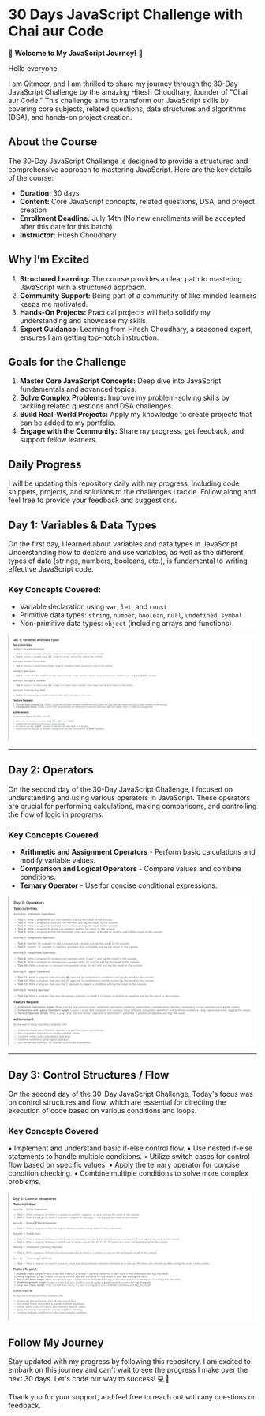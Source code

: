 # 30 Days JavaScript Challenge with Chai aur Code

🚀 **Welcome to My JavaScript Journey!** 🚀

Hello everyone,

I am Qitmeer, and I am thrilled to share my journey through the 30-Day JavaScript Challenge by the amazing Hitesh Choudhary, founder of "Chai aur Code." This challenge aims to transform our JavaScript skills by covering core subjects, related questions, data structures and algorithms (DSA), and hands-on project creation.

## About the Course

The 30-Day JavaScript Challenge is designed to provide a structured and comprehensive approach to mastering JavaScript. Here are the key details of the course:

- **Duration:** 30 days
- **Content:** Core JavaScript concepts, related questions, DSA, and project creation
- **Enrollment Deadline:** July 14th (No new enrollments will be accepted after this date for this batch)
- **Instructor:** Hitesh Choudhary

## Why I’m Excited

1. **Structured Learning:** The course provides a clear path to mastering JavaScript with a structured approach.
2. **Community Support:** Being part of a community of like-minded learners keeps me motivated.
3. **Hands-On Projects:** Practical projects will help solidify my understanding and showcase my skills.
4. **Expert Guidance:** Learning from Hitesh Choudhary, a seasoned expert, ensures I am getting top-notch instruction.

## Goals for the Challenge

1. **Master Core JavaScript Concepts:** Deep dive into JavaScript fundamentals and advanced topics.
2. **Solve Complex Problems:** Improve my problem-solving skills by tackling related questions and DSA challenges.
3. **Build Real-World Projects:** Apply my knowledge to create projects that can be added to my portfolio.
4. **Engage with the Community:** Share my progress, get feedback, and support fellow learners.

## Daily Progress

I will be updating this repository daily with my progress, including code snippets, projects, and solutions to the challenges I tackle. Follow along and feel free to provide your feedback and suggestions.

## Day 1: Variables & Data Types

On the first day, I learned about variables and data types in JavaScript. Understanding how to declare and use variables, as well as the different types of data (strings, numbers, booleans, etc.), is fundamental to writing effective JavaScript code.

### Key Concepts Covered:

- Variable declaration using `var`, `let`, and `const`
- Primitive data types: `string`, `number`, `boolean`, `null`, `undefined`, `symbol`
- Non-primitive data types: `object` (including arrays and functions)

![Day 1: Variables & Data Types](./Images/Day%201.PNG)

------

## Day 2: Operators

On the second day of the 30-Day JavaScript Challenge, I focused on understanding and using various operators in JavaScript. These operators are crucial for performing calculations, making comparisons, and controlling the flow of logic in programs.

### Key Concepts Covered

- **Arithmetic and Assignment Operators** - Perform basic calculations and modify variable values.
- **Comparison and Logical Operators** - Compare values and combine conditions.
- **Ternary Operator** - Use for concise conditional expressions.

![Day 2: Operators](./Images/Day%202.PNG)

------

## Day 3: Control Structures / Flow

On the second day of the 30-Day JavaScript Challenge, Today's focus was on control structures and flow, which are essential for directing the execution of code based on various conditions and loops.

### Key Concepts Covered

• Implement and understand basic if-else control flow.
• Use nested if-else statements to handle multiple conditions.
• Utilize switch cases for control flow based on specific values.
• Apply the ternary operator for concise condition checking.
• Combine multiple conditions to solve more complex problems.

![Day 3: Control Structures / Flow](./Images/Day%203.PNG)


## Follow My Journey

Stay updated with my progress by following this repository. I am excited to embark on this journey and can't wait to see the progress I make over the next 30 days. Let's code our way to success! 💻🚀

Thank you for your support, and feel free to reach out with any questions or feedback.
